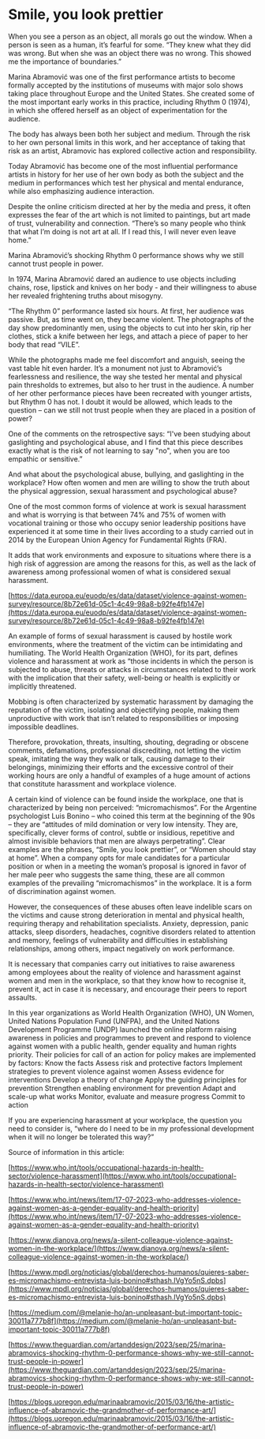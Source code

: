# Smile, you look prettier

When you see a person as an object, all morals go out the window. When a person
is seen as a human, it’s fearful for some. “They knew what they did was wrong.
But when she was an object there was no wrong. This showed me the importance of
boundaries.”

Marina Abramović was one of the first performance artists to become formally
accepted by the institutions of museums with major solo shows taking place
throughout Europe and the United States. She created some of the most important
early works in this practice, including Rhythm 0 (1974), in which she offered
herself as an object of experimentation for the audience.

The body has always been both her subject and medium. Through the risk to her
own personal limits in this work, and her acceptance of taking that risk as an
artist, Abramovic has explored collective action and responsibility.

Today Abramović has become one of the most influential performance artists in
history for her use of her own body as both the subject and the medium in
performances which test her physical and mental endurance, while also
emphasizing audience interaction.

Despite the online criticism directed at her by the media and press, it often
expresses the fear of the art which is not limited to paintings, but art made of
trust, vulnerability and connection. “There’s so many people who think that what
I’m doing is not art at all. If I read this, I will never even leave home.”

Marina Abramović’s shocking Rhythm 0 performance shows why we still cannot trust
people in power.

In 1974, Marina Abramović dared an audience to use objects including chains,
rose, lipstick and knives on her body - and their willingness to abuse her
revealed frightening truths about misogyny.

“The Rhythm 0” performance lasted six hours. At first, her audience was passive.
But, as time went on, they became violent. The photographs of the day show
predominantly men, using the objects to cut into her skin, rip her clothes,
stick a knife between her legs, and attach a piece of paper to her body that
read “VILE”.

While the photographs made me feel discomfort and anguish, seeing the vast table
hit even harder. It’s a monument not just to Abramović’s fearlessness and
resilience, the way she tested her mental and physical pain thresholds to
extremes, but also to her trust in the audience. A number of her other
performance pieces have been recreated with younger artists, but Rhythm 0 has
not. I doubt it would be allowed, which leads to the question – can we still not
trust people when they are placed in a position of power?

One of the comments on the retrospective says: “I've been studying about
gaslighting and psychological abuse, and I find that this piece describes
exactly what is the risk of not learning to say "no", when you are too empathic
or sensitive.”

And what about the psychological abuse, bullying, and gaslighting in the
workplace? How often women and men are willing to show the truth about the
physical aggression, sexual harassment and psychological abuse?

One of the most common forms of violence at work is sexual harassment and what
is worrying is that between 74% and 75% of women with vocational training or
those who occupy senior leadership positions have experienced it at some time in
their lives according to a study carried out in 2014 by the European Union
Agency for Fundamental Rights (FRA).

It adds that work environments and exposure to situations where there is a high
risk of aggression are among the reasons for this, as well as the lack of
awareness among professional women of what is considered sexual harassment.

[https://data.europa.eu/euodp/es/data/dataset/violence-against-women-survey/resource/8b72e61d-05c1-4c49-98a8-b92fe4fb147e](https://data.europa.eu/euodp/es/data/dataset/violence-against-women-survey/resource/8b72e61d-05c1-4c49-98a8-b92fe4fb147e)

An example of forms of sexual harassment is caused by hostile work environments,
where the treatment of the victim can be intimidating and humiliating. The World
Health Organization (WHO), for its part, defines violence and harassment at work
as “those incidents in which the person is subjected to abuse, threats or
attacks in circumstances related to their work with the implication that their
safety, well-being or health is explicitly or implicitly threatened.

Mobbing is often characterized by systematic harassment by damaging the
reputation of the victim, isolating and objectifying people, making them
unproductive with work that isn’t related to responsibilities or imposing
impossible deadlines.

Therefore, provokation, threats, insulting, shouting, degrading or obscene
comments, defamations, professional discrediting, not letting the victim speak,
imitating the way they walk or talk, causing damage to their belongings,
minimizing their efforts and the excessive control of their working hours are
only a handful of examples of a huge amount of actions that constitute
harassment and workplace violence.

A certain kind of violence can be found inside the workplace, one that is
characterized by being non perceived: “micromachismos”. For the Argentine
psychologist Luis Bonino – who coined this term at the beginning of the 90s –
they are “attitudes of mild domination or very low intensity. They are,
specifically, clever forms of control, subtle or insidious, repetitive and
almost invisible behaviors that men are always perpetrating”. Clear examples are
the phrases, “Smile, you look prettier”, or “Women should stay at home”. When a
company opts for male candidates for a particular position or when in a meeting
the woman’s proposal is ignored in favor of her male peer who suggests the same
thing, these are all common examples of the prevailing “micromachismos” in the
workplace. It is a form of discrimination against women.

However, the consequences of these abuses often leave indelible scars on the
victims and cause strong deterioration in mental and physical health, requiring
therapy and rehabilitation specialists. Anxiety, depression, panic attacks,
sleep disorders, headaches, cognitive disorders related to attention and memory,
feelings of vulnerability and difficulties in establishing relationships, among
others, impact negatively on work performance.

It is necessary that companies carry out initiatives to raise awareness among
employees about the reality of violence and harassment against women and men in
the workplace, so that they know how to recognise it, prevent it, act in case it
is necessary, and encourage their peers to report assaults.

In this year organizations as World Health Organization (WHO), UN Women, United
Nations Population Fund (UNFPA), and the United Nations Development Programme
(UNDP) launched the online platform raising awareness in policies and programmes
to prevent and respond to violence against women with a public health, gender
equality and human rights priority. Their policies for call of an action for
policy makes are implemented by factors: Know the facts Assess risk and
protective factors Implement strategies to prevent violence against women Assess
evidence for interventions Develop a theory of change Apply the guiding
principles for prevention Strengthen enabling environment for prevention Adapt
and scale-up what works Monitor, evaluate and measure progress Commit to action

If you are experiencing harassment at your workplace, the question you need to
consider is, “where do I need to be in my professional development when it will
no longer be tolerated this way?”

Source of information in this article:

[https://www.who.int/tools/occupational-hazards-in-health-sector/violence-harassment](https://www.who.int/tools/occupational-hazards-in-health-sector/violence-harassment)

[https://www.who.int/news/item/17-07-2023-who-addresses-violence-against-women-as-a-gender-equality-and-health-priority](https://www.who.int/news/item/17-07-2023-who-addresses-violence-against-women-as-a-gender-equality-and-health-priority)

[https://www.dianova.org/news/a-silent-colleague-violence-against-women-in-the-workplace/](https://www.dianova.org/news/a-silent-colleague-violence-against-women-in-the-workplace/)

[https://www.mpdl.org/noticias/global/derechos-humanos/quieres-saber-es-micromachismo-entrevista-luis-bonino#sthash.lVgYo5nS.dpbs](https://www.mpdl.org/noticias/global/derechos-humanos/quieres-saber-es-micromachismo-entrevista-luis-bonino#sthash.lVgYo5nS.dpbs)

[https://medium.com/@melanie-ho/an-unpleasant-but-important-topic-30011a777b8f](https://medium.com/@melanie-ho/an-unpleasant-but-important-topic-30011a777b8f)

[https://www.theguardian.com/artanddesign/2023/sep/25/marina-abramovics-shocking-rhythm-0-performance-shows-why-we-still-cannot-trust-people-in-power](https://www.theguardian.com/artanddesign/2023/sep/25/marina-abramovics-shocking-rhythm-0-performance-shows-why-we-still-cannot-trust-people-in-power)

[https://blogs.uoregon.edu/marinaabramovic/2015/03/16/the-artistic-influence-of-abramovic-the-grandmother-of-performance-art/](https://blogs.uoregon.edu/marinaabramovic/2015/03/16/the-artistic-influence-of-abramovic-the-grandmother-of-performance-art/)

